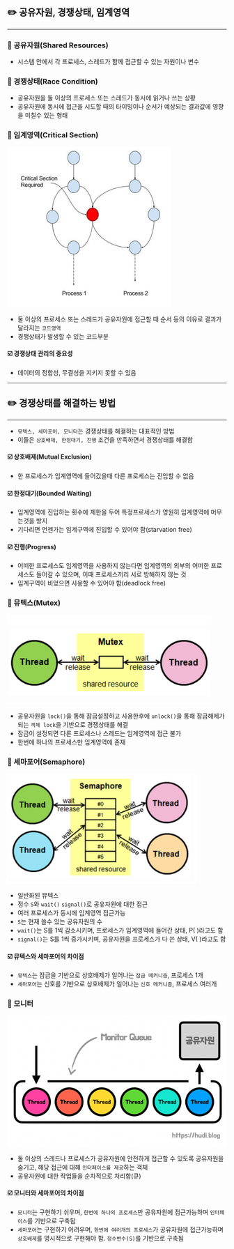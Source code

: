 ## ✏️ 공유자원, 경쟁상태, 임계영역

---

### 💭 공유자원(Shared Resources)

- 시스템 안에서 각 프로세스, 스레드가 함께 접근할 수 있는 자원이나 변수

### 💭 경쟁상태(Race Condition)

- 공유자원을 둘 이상의 프로세스 또는 스레드가 동시에 읽거나 쓰는 상황
- 공유자원에 동시에 접근을 시도할 때의 타이밍이나 순서가 예상되는 결과값에 영향을 미칠수 있는 형태

### 💭 임계영역(Critical Section)

![img.png](img/임계영역.png)

- 둘 이상의 프로세스 또는 스레드가 공유자원에 접근할 때 순서 등의 이유로 결과가 달라지는 `코드영역`
- 경쟁상태가 발생할 수 있는 코드부분

#### ☑️ 경쟁상태 관리의 중요성

- 데이터의 정합성, 무결성을 지키지 못할 수 있음

---

## ✏️ 경쟁상태를 해결하는 방법

---

- `뮤텍스, 세마포어, 모니터`는 경쟁상태를 해결하는 대표적인 방법
- 이들은 `상호배제, 한정대기, 진행` 조건을 만족하면서 경쟁상태를 해결함

#### ☑️ 상호배제(Mutual Exclusion)

- 한 프로세스가 임계영역에 들어갔을때 다른 프로세스는 진입할 수 없음

#### ☑️ 한정대기(Bounded Waiting)

- 임계영역에 진입하는 횟수에 제한을 두어 특정프로세스가 영원히 임계영역에 머무는것을 방지
- 기다리면 언젠가는 임계구역에 진입할 수 있어야 함(starvation free)

#### ☑️ 진행(Progress)

- 어떠한 프로세스도 임계영역을 사용하지 않는다면 임계영역의 외부의 어떠한 프로세스도 들어갈 수 있으며, 이때 프로세스끼리 서로 방해하지 않는 것
- 임계구역이 비었으면 사용할 수 있어야 함(deadlock free)

### 💭 뮤텍스(Mutex)

![img.png](img/뮤텍스.png)

- 공유자원을 `lock()`을 통해 잠금설정하고 사용한후에 `unlock()`을 통해 잠금해제가 되는 `객체 lock`을 기반으로 경쟁상태를 해결
- 잠금이 설정되면 다른 프로세스나 스레드는 임계영역에 접근 불가
- 한번에 하나의 프로세스만 임계영역에 존재

### 💭 세마포어(Semaphore)

![img.png](img/세마포어.png)

- 일반화된 뮤텍스
- 정수 `S`와 `wait()` `signal()`로 공유자원에 대한 접근
- 여러 프로세스가 동시에 임계영역 접근가능
- `S`는 현재 쓸수 있는 공유자원의 수
- `wait()`는 S를 1씩 감소시키며, 프로세스가 임계영역에 들어간 상태, P( )라고도 함
- `signal()`는 S를 1씩 증가시키며, 공유자원을 프로세스가 다 쓴 상태, V( )라고도 함

#### ☑️ 뮤텍스와 세마포어의 차이점

- `뮤텍스`는 잠금을 기반으로 상호배제가 일어나는 `잠금 메커니즘`, 프로세스 1개
- `세마포어`는 신호를 기반으로 상호배제가 일어나는 `신호 메커니즘`, 프로세스 여러개

### 💭 모니터

![img.png](img/모니터큐.png)

- 둘 이상의 스레드나 프로세스가 공유자원에 안전하게 접근할 수 있도록 공유자원을 숨기고, 해당 접근에 대해 `인터페이스를 제공`하는 객체
- 공유자원에 대한 작업들을 순차적으로 처리함(큐)

#### ☑️ 모니터와 세마포어의 차이점
- `모니터`는 구현하기 쉬우며, `한번에 하나의 프로세스`만 공유자원에 접근가능하며 `인터페이스`를 기반으로 구축됨
- `세마포어`는 구현하기 어려우며, `한번에 여러개의 프로세스`가 공유자원에 접근가능하며 `상호배제`를 명시적으로 구현해야 함. `정수변수(S)`를 기반으로 구축됨